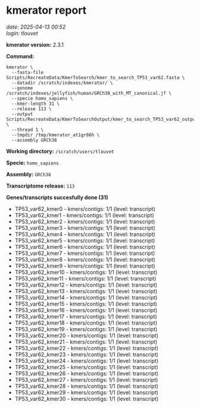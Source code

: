 # kmerator report
*date: 2025-04-13 00:52*  
*login: tlouvet*

**kmerator version:** 2.3.1

**Command:**

```
kmerator \
  --fasta-file Scripts/RecreateData/KmerToSearch/kmer_to_search_TP53_var62.fasta \
  --datadir /scratch/indexes/kmerator/ \
  --genome /scratch/indexes/jellyfish/human/GRCh38_with_MT_canonical.jf \
  --specie homo_sapiens \
  --kmer-length 31 \
  --release 113 \
  --output Scripts/RecreateData/KmerToSearchOutput/kmer_to_search_TP53_var62_output \
  --thread 1 \
  --tmpdir /tmp/kmerator_at1gr86h \
  --assembly GRCh38
```

**Working directory:** `/scratch/users/tlouvet`

**Specie:** `homo_sapiens`

**Assembly:** `GRCh38`

**Transcriptome release:** `113`

**Genes/transcripts succesfully done (31)**

- TP53_var62_kmer0 - kmers/contigs: 1/1 (level: transcript)
- TP53_var62_kmer1 - kmers/contigs: 1/1 (level: transcript)
- TP53_var62_kmer2 - kmers/contigs: 1/1 (level: transcript)
- TP53_var62_kmer3 - kmers/contigs: 1/1 (level: transcript)
- TP53_var62_kmer4 - kmers/contigs: 1/1 (level: transcript)
- TP53_var62_kmer5 - kmers/contigs: 1/1 (level: transcript)
- TP53_var62_kmer6 - kmers/contigs: 1/1 (level: transcript)
- TP53_var62_kmer7 - kmers/contigs: 1/1 (level: transcript)
- TP53_var62_kmer8 - kmers/contigs: 1/1 (level: transcript)
- TP53_var62_kmer9 - kmers/contigs: 1/1 (level: transcript)
- TP53_var62_kmer10 - kmers/contigs: 1/1 (level: transcript)
- TP53_var62_kmer11 - kmers/contigs: 1/1 (level: transcript)
- TP53_var62_kmer12 - kmers/contigs: 1/1 (level: transcript)
- TP53_var62_kmer13 - kmers/contigs: 1/1 (level: transcript)
- TP53_var62_kmer14 - kmers/contigs: 1/1 (level: transcript)
- TP53_var62_kmer15 - kmers/contigs: 1/1 (level: transcript)
- TP53_var62_kmer16 - kmers/contigs: 1/1 (level: transcript)
- TP53_var62_kmer17 - kmers/contigs: 1/1 (level: transcript)
- TP53_var62_kmer18 - kmers/contigs: 1/1 (level: transcript)
- TP53_var62_kmer19 - kmers/contigs: 1/1 (level: transcript)
- TP53_var62_kmer20 - kmers/contigs: 1/1 (level: transcript)
- TP53_var62_kmer21 - kmers/contigs: 1/1 (level: transcript)
- TP53_var62_kmer22 - kmers/contigs: 1/1 (level: transcript)
- TP53_var62_kmer23 - kmers/contigs: 1/1 (level: transcript)
- TP53_var62_kmer24 - kmers/contigs: 1/1 (level: transcript)
- TP53_var62_kmer25 - kmers/contigs: 1/1 (level: transcript)
- TP53_var62_kmer26 - kmers/contigs: 1/1 (level: transcript)
- TP53_var62_kmer27 - kmers/contigs: 1/1 (level: transcript)
- TP53_var62_kmer28 - kmers/contigs: 1/1 (level: transcript)
- TP53_var62_kmer29 - kmers/contigs: 1/1 (level: transcript)
- TP53_var62_kmer30 - kmers/contigs: 1/1 (level: transcript)
